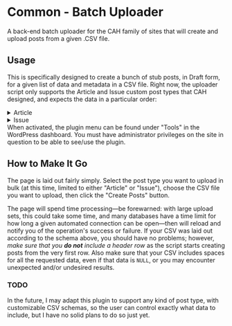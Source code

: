# Common - Batch Uploader #

A back-end batch uploader for the CAH family of sites that will create and upload posts from a given .CSV file.


## Usage ##
This is specifically designed to create a bunch of stub posts, in Draft form, for a given list of data and metadata in a CSV file. Right now, the uploader script only supports the Article and Issue custom post types that CAH designed, and expects the data in a particular order:
<details>
    <summary>Article</summary>
    <p>
        <ul>
            <li>Post title</li>
            <li>Post content</li>
            <li>First author's last name</li>
            <li>First author's first name</li>
            <li>List of any other authors</li>
            <li>Magazine issue the article belongs to (if any)</li>
            <li>Start page</li>
            <li>End page</li>
            <li>Purchase URL</li>
            <li>DOI</li>
            <li>Post excerpt</li>
            <li>Abstract</li>
            <li>Author info</li>
            <li>Author URL</li>
            <li>Author of reviewed work (for book reviews)</li>
            <li>Title of reviewed work (for book reviews)</li>
            <li>URL of reviewed work (for book reviews)</li>
            <li>A list of tags (separated by commas)</li>
        </ul>
    </p>
</details>
<details>
    <summary>Issue</summary>
    <p>
        <ul>
            <li>Issue title</li>
            <li>Volume number</li>
            <li>Issue number</li>
            <li>Title of journal</li>
            <li>Publication date (e.g., "01/01/1970")</li>
            <li>Cover date (e.g., "Winter 1970)</li>
            <li>Cover image URL</li>
            <li>Issue theme</li>
            <li>ISBN</li>
            <li>ISSN</li>
            <li>Purchase URL</li>
        </ul>
    </p>
</details>
When activated, the plugin menu can be found under "Tools" in the WordPress dashboard. You must have administrator privileges on the site in question to be able to see/use the plugin.

## How to Make It Go ##
The page is laid out fairly simply. Select the post type you want to upload in bulk (at this time, limited to either "Article" or "Issue"), choose the CSV file you want to upload, then click the "Create Posts" button.

The page will spend time processing—be forewarned: with large upload sets, this could take some time, and many databases have a time limit for how long a given automated connection can be open—then will reload and notify you of the operation's success or failure. If your CSV was laid out according to the schema above, you should have no problems; however, _make sure that you **do not** include a header row_ as the script starts creating posts from the very first row. Also make sure that your CSV includes spaces for all the requested data, even if that data is `NULL`, or you may encounter unexpected and/or undesired results.

### TODO ###
In the future, I may adapt this plugin to support any kind of post type, with customizable CSV schemas, so the user can control exactly what data to include, but I have no solid plans to do so just yet.
